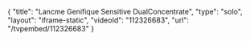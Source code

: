 {
    "title": "Lancme Genifique Sensitive DualConcentrate",
    "type": "solo",
    "layout": "iframe-static",
    "videoId": "112326683",
    "url": "\/tvpembed\/112326683"
}